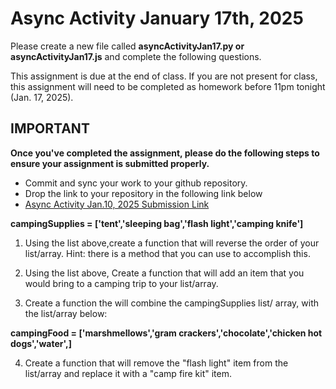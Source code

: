 # Async Activity January 17th, 2025

Please create a new file called <b>asyncActivityJan17.py or asyncActivityJan17.js</b> and complete the following questions. 

This assignment is due at the end of class. If you are not present for class, this assignment will need to be completed as homework before 11pm tonight (Jan. 17, 2025).

## IMPORTANT
<b>Once you've completed the assignment, please do the following steps
to ensure your assignment is submitted properly. </b>
- Commit and sync your work to your github repository.
- Drop the link to your repository in the following link below
- [Async Activity Jan.10, 2025 Submission Link](https://forms.gle/9TMnvbzLx9kdcAwM7)


<b>campingSupplies = ['tent','sleeping bag','flash light','camping knife']</b>

1. Using the list above,create a function that will reverse the order of your list/array.
Hint: there is a method that you can use to accomplish this.

2. Using the list above, Create a function that will add an item that you would bring to a camping trip to your list/array.

3. Create a function the will combine the campingSupplies list/ array, with the list/array below:

<b>campingFood = ['marshmellows','gram crackers','chocolate','chicken hot dogs','water',]</b>

4. Create a function that will remove the "flash light" item from the list/array and replace it with a "camp fire kit" item.  

 
